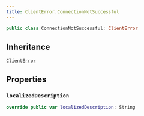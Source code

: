 ```yaml
---
title: ClientError.ConnectionNotSuccessful
---
```


``` swift
public class ConnectionNotSuccessful: ClientError 
```

## Inheritance

[`ClientError`](errors/client-error.md)

## Properties

### `localizedDescription`

``` swift
override public var localizedDescription: String 
```
